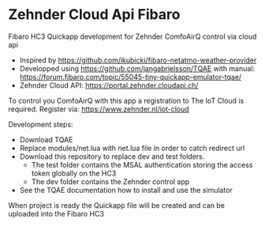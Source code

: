 # Zehnder Cloud Api Fibaro
Fibaro HC3 Quickapp development for Zehnder ComfoAirQ control via cloud api
- Inspired by https://github.com/ikubicki/fibaro-netatmo-weather-provider
- Developped using https://github.com/jangabrielsson/TQAE with manual: https://forum.fibaro.com/topic/55045-tiny-quickapp-emulator-tqae/
- Zehnder Cloud API: https://portal.zehnder.cloudapi.ch/

To control you ComfoAirQ with this app a registration to The IoT Cloud is required. Register via: https://www.zehnder.nl/iot-cloud

Development steps:
- Download TQAE
- Replace modules/net.lua with net.lua file in order to catch redirect url
- Download this repository to replace dev and test folders.
  - The test folder contains the MSAL authentication storing the access token globally on the HC3
  - The dev folder contains the Zehnder control app
- See the TQAE documentation how to install and use the simulator

When project is ready the Quickapp file will be created and can be uploaded into the Fibaro HC3
